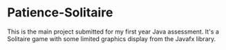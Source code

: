 # Patience-Solitaire
This is the main project submitted for my first year Java assessment. It's a Solitaire game with some limited graphics display from the Javafx library.
